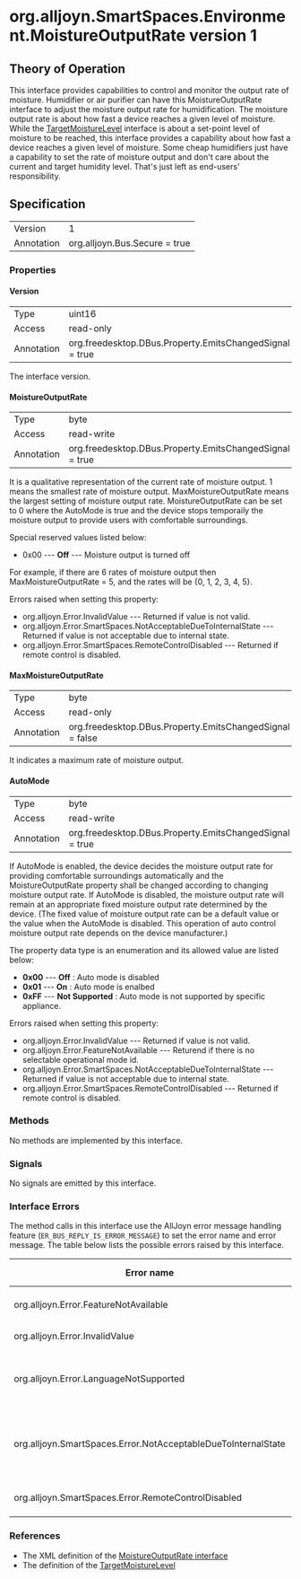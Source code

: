 # org.alljoyn.SmartSpaces.Environment.MoistureOutputRate version 1

## Theory of Operation

This interface provides capabilities to control and monitor the output rate of
moisture. Humidifier or air purifier can have this MoistureOutputRate interface
to adjust the moisture output rate for humidification. The moisture output rate
is about how fast a device reaches a given level of moisture. While the
[TargetMoistureLevel](TargetMoistureLevel-v1) interface is about a set-point
level of moisture to be reached, this interface provides a capability about how
fast a device reaches a given level of moisture. Some cheap humidifiers just
have a capability to set the rate of moisture output and don't care about the
current and target humidity level. That's just left as end-users' responsibility.

## Specification

|            |                                                                |
|------------|----------------------------------------------------------------|
| Version    | 1                                                              |
| Annotation | org.alljoyn.Bus.Secure = true                                  |

### Properties

#### Version

|            |                                                                |
|------------|----------------------------------------------------------------|
| Type       | uint16                                                         |
| Access     | read-only                                                      |
| Annotation | org.freedesktop.DBus.Property.EmitsChangedSignal = true        |

The interface version.

#### MoistureOutputRate

|            |                                                                |
|------------|----------------------------------------------------------------|
| Type       | byte                                                           |
| Access     | read-write                                                     |
| Annotation | org.freedesktop.DBus.Property.EmitsChangedSignal = true        |

It is a qualitative representation of the current rate of moisture output.
1 means the smallest rate of moisture output. MaxMoistureOutputRate means
the largest setting of moisture output rate.
MoistureOutputRate can be set to 0 where the AutoMode is true and the device
stops temporaily the moisture output to provide users with comfortable
 surroundings.

Special reserved values listed below:
  * 0x00 --- **Off** --- Moisture output is turned off

For example, if there are 6 rates of moisture output then
MaxMoistureOutputRate = 5, and the rates will be {0, 1, 2, 3, 4, 5}.

Errors raised when setting this property:

  * org.alljoyn.Error.InvalidValue --- Returned if value is not valid.
  * org.alljoyn.Error.SmartSpaces.NotAcceptableDueToInternalState --- Returned
  if value is not acceptable due to internal state.
  * org.alljoyn.Error.SmartSpaces.RemoteControlDisabled --- Returned if remote
  control is disabled.

#### MaxMoistureOutputRate

|            |                                                                |
|------------|----------------------------------------------------------------|
| Type       | byte                                                           |
| Access     | read-only                                                      |
| Annotation | org.freedesktop.DBus.Property.EmitsChangedSignal = false       |

It indicates a maximum rate of moisture output.

#### AutoMode

|            |                                                                |
|------------|----------------------------------------------------------------|
| Type       | byte                                                           |
| Access     | read-write                                                     |
| Annotation | org.freedesktop.DBus.Property.EmitsChangedSignal = true        |

If AutoMode is enabled, the device decides the moisture output rate for
providing comfortable surroundings automatically and the MoistureOutputRate
property shall be changed according to changing moisture output rate.
If AutoMode is disabled, the moisture output rate will remain at an appropriate
fixed moisture output rate determined by the device. (The fixed value of
moisture output rate can be a default value or the value when the AutoMode
is disabled. This operation of auto control moisture output rate depends on
the device manufacturer.)

The property data type is an enumeration and its allowed value are listed below:

  * **0x00** --- **Off** : Auto mode is disabled
  * **0x01** --- **On** : Auto mode is enalbed
  * **0xFF** --- **Not Supported** : Auto mode is not supported by specific
  appliance.

Errors raised when setting this property:

  * org.alljoyn.Error.InvalidValue --- Returned if value is not valid.
  * org.alljoyn.Error.FeatureNotAvailable --- Returend if there is no selectable
  operational mode id.
  * org.alljoyn.Error.SmartSpaces.NotAcceptableDueToInternalState --- Returned
  if value is not acceptable due to internal state.
  * org.alljoyn.Error.SmartSpaces.RemoteControlDisabled --- Returned if remote
  control is disabled.

### Methods

No methods are implemented by this interface.

### Signals

No signals are emitted by this interface.

### Interface Errors

The method calls in this interface use the AllJoyn error message handling
feature (`ER_BUS_REPLY_IS_ERROR_MESSAGE`) to set the error name and error
message. The table below lists the possible errors raised by this interface.

| Error name                                                    | Error message                                      |
|---------------------------------------------------------------|----------------------------------------------------|
| org.alljoyn.Error.FeatureNotAvailable                         | Feature not supported                              |
| org.alljoyn.Error.InvalidValue                                | Invalid value                                      |
| org.alljoyn.Error.LanguageNotSupported                        | The language specified is not supported            |
| org.alljoyn.SmartSpaces.Error.NotAcceptableDueToInternalState | The value is not acceptable due to internal state  |
| org.alljoyn.SmartSpaces.Error.RemoteControlDisabled           | Remote control disabled                            |

### References

  * The XML definition of the [MoistureOutputRate interface](MoistureOutputRate-v1.xml)
  * The definition of the [TargetMoistureLevel](TargetMoistureLevel-v1)
